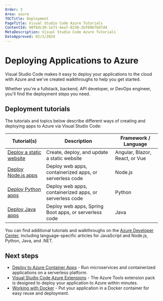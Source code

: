 ```yaml
---
Order: 3
Area: azure
TOCTitle: Deployment
PageTitle: Visual Studio Code Azure Tutorials
ContentId: 90f8dc30-1e71-4ea7-8230-2bf09bfb97d4
MetaDescription: Visual Studio Code Azure Tutorials
DateApproved: 02/1/2024
---
```

# Deploying Applications to Azure

Visual Studio Code makes it easy to deploy your applications to the cloud with Azure and we've created walkthroughs to help you get started.

Whether you're a fullstack, backend, API developer, or DevOps engineer,  you'll find the deployment steps you need.

## Deployment tutorials

The tutorials and topics below describe different ways of creating and deploying apps to Azure via Visual Studio Code:

Tutorial(s) | Description | Framework / Language
--- | --- | ---
[Deploy a static website](https://learn.microsoft.com/azure/static-web-apps/getting-started) | Create, deploy, and update a static website | Angular, Blazor, React, or Vue
[Deploy Node.js apps](/docs/nodejs/nodejs-deployment.md) | Deploy web apps, containerized apps, or serverless code | Node.js
[Deploy Python apps](/docs/python/python-on-azure.md) | Deploy web apps, containerized apps, or serverless code | Python
[Deploy Java apps](/docs/java/java-on-azure.md) | Deploy web apps, Spring Boot apps, or serverless code | Java

You can find additional tutorials and walkthroughs on the
[Azure Developer Center](https://learn.microsoft.com/azure/developer), including language-specific articles for JavaScript and Node.js, Python, Java, and .NET.

## Next steps

* [Deploy to Azure Container Apps](https://learn.microsoft.com/en-us/azure/container-apps/deploy-visual-studio-code) - Run microservices and containerized applications on a serverless platform.
* [Visual Studio Code Azure Extensions](/docs/azure/overview.md) - The Azure Tools extension pack is designed to deploy your application to Azure within minutes.
* [Working with Docker](/docs/azure/docker.md) - Put your application in a Docker container for easy reuse and deployment.
